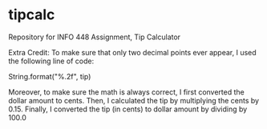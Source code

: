 # tipcalc
Repository for INFO 448 Assignment, Tip Calculator

Extra Credit:
To make sure that only two decimal points ever appear, I used the following line of code: 

String.format("%.2f", tip)

Moreover, to make sure the math is always correct, I first converted the dollar amount to cents. Then, I calculated the tip by multiplying the cents by 0.15. Finally, I converted the tip (in cents) to dollar amount by dividing by 100.0